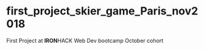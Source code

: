# first_project_skier_game_Paris_nov2018

First Project at <strong>IRON</strong>HACK Web Dev bootcamp October cohort
